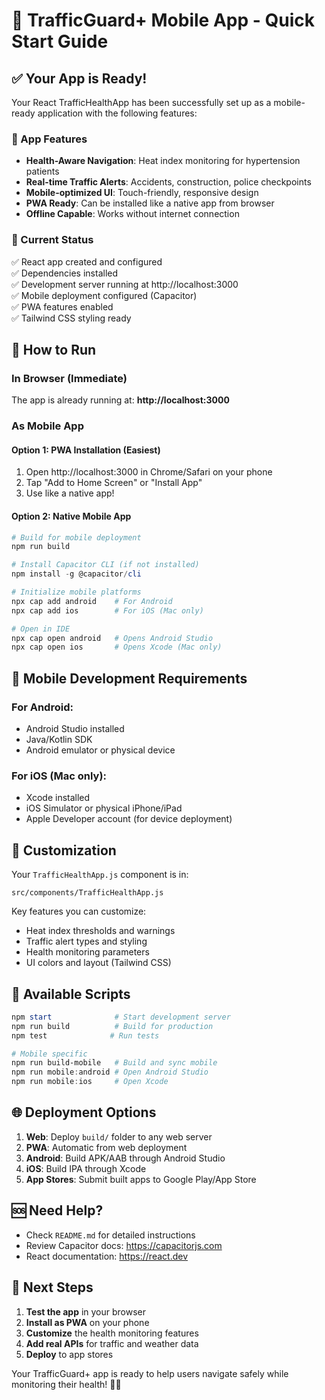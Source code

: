 # 🚗 TrafficGuard+ Mobile App - Quick Start Guide

## ✅ Your App is Ready!

Your React TrafficHealthApp has been successfully set up as a mobile-ready application with the following features:

### 📱 App Features
- **Health-Aware Navigation**: Heat index monitoring for hypertension patients
- **Real-time Traffic Alerts**: Accidents, construction, police checkpoints
- **Mobile-optimized UI**: Touch-friendly, responsive design
- **PWA Ready**: Can be installed like a native app from browser
- **Offline Capable**: Works without internet connection

### 🎯 Current Status
✅ React app created and configured  
✅ Dependencies installed  
✅ Development server running at http://localhost:3000  
✅ Mobile deployment configured (Capacitor)  
✅ PWA features enabled  
✅ Tailwind CSS styling ready  

## 🚀 How to Run

### In Browser (Immediate)
The app is already running at: **http://localhost:3000**

### As Mobile App

#### Option 1: PWA Installation (Easiest)
1. Open http://localhost:3000 in Chrome/Safari on your phone
2. Tap "Add to Home Screen" or "Install App"
3. Use like a native app!

#### Option 2: Native Mobile App
```powershell
# Build for mobile deployment
npm run build

# Install Capacitor CLI (if not installed)
npm install -g @capacitor/cli

# Initialize mobile platforms
npx cap add android    # For Android
npx cap add ios        # For iOS (Mac only)

# Open in IDE
npx cap open android   # Opens Android Studio
npx cap open ios       # Opens Xcode (Mac only)
```

## 📱 Mobile Development Requirements

### For Android:
- Android Studio installed
- Java/Kotlin SDK
- Android emulator or physical device

### For iOS (Mac only):
- Xcode installed  
- iOS Simulator or physical iPhone/iPad
- Apple Developer account (for device deployment)

## 🎨 Customization

Your `TrafficHealthApp.js` component is in:
```
src/components/TrafficHealthApp.js
```

Key features you can customize:
- Heat index thresholds and warnings
- Traffic alert types and styling  
- Health monitoring parameters
- UI colors and layout (Tailwind CSS)

## 🔧 Available Scripts

```powershell
npm start              # Start development server
npm run build          # Build for production
npm test              # Run tests

# Mobile specific
npm run build-mobile   # Build and sync mobile
npm run mobile:android # Open Android Studio
npm run mobile:ios     # Open Xcode
```

## 🌐 Deployment Options

1. **Web**: Deploy `build/` folder to any web server
2. **PWA**: Automatic from web deployment
3. **Android**: Build APK/AAB through Android Studio
4. **iOS**: Build IPA through Xcode
5. **App Stores**: Submit built apps to Google Play/App Store

## 🆘 Need Help?

- Check `README.md` for detailed instructions
- Review Capacitor docs: https://capacitorjs.com
- React documentation: https://react.dev

## 🎉 Next Steps

1. **Test the app** in your browser
2. **Install as PWA** on your phone
3. **Customize** the health monitoring features
4. **Add real APIs** for traffic and weather data
5. **Deploy** to app stores

Your TrafficGuard+ app is ready to help users navigate safely while monitoring their health! 🚗💙
